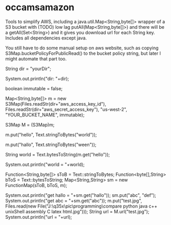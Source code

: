# occamsamazon
Tools to simplify AWS, including a java.util.Map&lt;String,byte[]> wrapper of a S3 bucket with (TODO) low lag putAll(Map&lt;String,byte[]>) and there will be a getAll(Set&lt;String>) and it gives you download url for each String key. Includes all dependencies except java.

You still have to do some manual setup on aws website, such as copying S3Map.bucketPolicyForPublicRead() to the bucket policy string, but later I might automate that part too.

String dir = "yourDir";

System.out.println("dir: "+dir);

boolean immutable = false;

Map<String,byte[]> m = new S3Map(Files.readStr(dir+"aws_access_key_id"), Files.readStr(dir+"aws_secret_access_key"), "us-west-2", "YOUR_BUCKET_NAME", immutable);

S3Map M = (S3Map)m;

m.put("hello", Text.stringToBytes("world"));

m.put("hallo", Text.stringToBytes("ween"));

String world = Text.bytesToString(m.get("hello"));

System.out.println("world = "+world);
		
Function<String,byte[]> sToB = Text::stringToBytes;
Function<byte[],String> bToS = Text::bytesToString;
Map<String,String> sm = new FunctionMap(sToB, bToS, m);
		
System.out.println("get hallo = "+sm.get("hallo"));
sm.put("abc", "def");
System.out.println("get abc = "+sm.get("abc"));
m.put("test.jpg", Files.read(new File("J:\\q35x\\pic\\programming\\compare python java c++ unixShell assembly C latex html.jpg")));
String url = M.url("test.jpg");
System.out.println("url = "+url);
